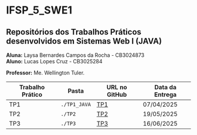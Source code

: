 ﻿# IFSP_5_SWE1
## Repositórios dos Trabalhos Práticos desenvolvidos em Sistemas Web I (JAVA)

**Aluna:** Laysa Bernardes Campos da Rocha - CB3024873  
**Aluno:** Lucas Lopes Cruz - CB3025284

**Professor:** Me. Wellington Tuler.

| Trabalho Prático | Pasta   | URL no GitHub                                                      | Data da Entrega |
| ---------------- | ------- | ------------------------------------------------------------------ | --------------- |
| TP1              | `./TP1_JAVA` | [TP1](https://github.com/Laysabernardes/IFSP_5_SWE1tree/main/TP1_JAVA) | 07/04/2025      |
| TP2             | `./TP2` | [TP2](https://github.com/Laysabernardes/IFSP_5_SWE1/tree/main/TP2) | 19/05/2025      |
| TP3             | `./TP3` | [TP3](https://github.com/Laysabernardes/IFSP_5_SWE1/tree/main/TP3) | 16/06/2025      |
